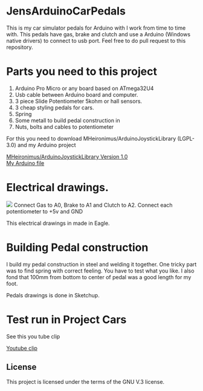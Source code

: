 # JensArduinoCarPedals

This is my car simulator pedals for Arduino with I work from time to time with.
This pedals have gas, brake and clutch and use a Arduino (Windows native drivers) to connect to usb port.
Feel free to do pull request to this repository.

# Parts you need to this project

1. Arduino Pro Micro or any board based on ATmega32U4
2. Usb cable between Arduino board and computer.
3. 3 piece Slide Potentiometer 5kohm or hall sensors.
4. 3 cheap styling pedals for cars.
5. Spring
6. Some metall to build pedal construction in
7. Nuts, bolts and cables to potentiometer


For this you need to download MHeironimus/ArduinoJoystickLibrary (LGPL-3.0) and my Arduino project


<A HREF="https://github.com/MHeironimus/ArduinoJoystickLibrary">MHeironimus/ArduinoJoystickLibrary Version 1.0</A><br>
<A HREF="https://github.com/jensws80/JensArduinoCarPedals">My Arduino file</A>

# Electrical drawings.
<IMG SRC="https://github.com/jensws80/JensArduinoCarPedals/blob/master/electricalDrawings.jpg?raw=true"></A>
Connect Gas to A0, Brake to A1 and Clutch to A2. Connect each potentiometer to +5v and GND


This electrical drawings in made in Eagle.


# Building Pedal construction


I build my pedal construction in steel and welding it together. One tricky part was to find spring with correct feeling. You have to test what you like. I also fond that 100mm from bottom to center of pedal was a good length for my foot.

Pedals drawings is done in Sketchup.

# Test run in Project Cars

See this you tube clip

<A href="https://www.youtube.com/embed/U09LJFdwUUU">Youtube clip</A>


## License
This project is licensed under the terms of the GNU V.3 license.
